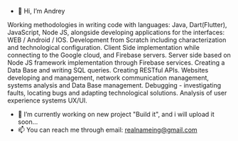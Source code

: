 - 👋 Hi, I’m Andrey

Working methodologies in writing code with languages: Java, Dart(Flutter), JavaScript, Node JS, alongside developing applications for the interfaces: WEB / Android / IOS.
Development from Scratch including characterization and technological configuration.
Client Side implementation while connecting to the Google cloud, and Firebase servers.
Server side based on Node JS framework implementation through Firebase services.
Creating a Data Base and writing SQL queries.
Creating  RESTful APIs.
Websites developing and management, network communication management, systems analysis and Data Base management.
Debugging - investigating faults, locating bugs and adapting technological solutions.
Analysis of user experience systems UX/UI.

- 🌱 I’m currently working on new project "Build it", and i will upload it soon...
- 📫 You can reach me through email: realnameing@gmail.com

<!---
surreal/surreal is a ✨ special ✨ repository because its `README.md` (this file) appears on your GitHub profile.
You can click the Preview link to take a look at your changes.
--->

